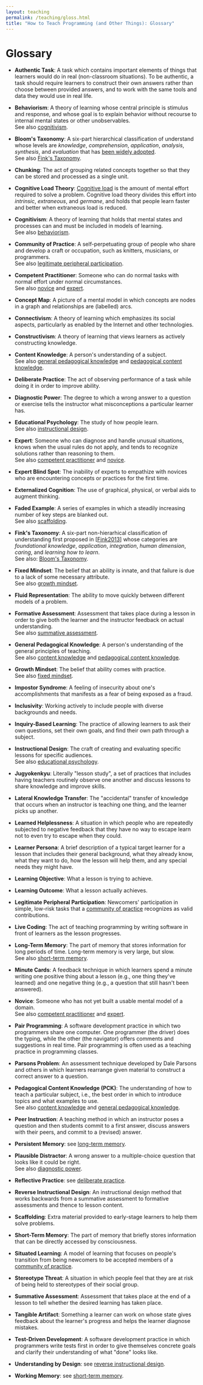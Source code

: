```yaml
---
layout: teaching
permalink: /teaching/gloss.html
title: "How to Teach Programming (and Other Things): Glossary"
---
```


# Glossary

*   **Authentic Task**:
    <a name="authentic-task"></a>
    A task which contains important elements of things that learners would
    do in real (non-classroom situations).  To be authentic, a task should
    require learners to construct their own answers rather than choose
    between provided answers, and to work with the same tools and data
    they would use in real life.

*   **Behaviorism**:
    <a name="behaviorism"></a>
    A theory of learning whose central principle is stimulus and response,
    and whose goal is to explain behavior without recourse to internal
    mental states or other unobservables.
    <br>
    See also [cognitivism](gloss.html#cognitivism).

*   **Bloom's Taxonomy**:
    <a name="blooms-taxonomy"></a>
    <span class="changed" markdown="1">
    A six-part hierarchical classification of understand
    whose levels are *knowledge*, *comprehension*, *application*,
    *analysis*, *synthesis*, and *evaluation*
    that has [been widely adopted][wikipedia-bloom].
    <br>
    See also [Fink's Taxonomy](gloss.html#finks-taxonomy).
    </span>

*   **Chunking**:
    <a name="chunking"></a>
    The act of grouping related concepts together so that they can be
    stored and processed as a single unit.

*   **Cognitive Load Theory**:
    <a name="cognitive-load-theory"></a>
    [Cognitive load][wikipedia-cognitive-load] is the amount of mental
    effort required to solve a problem.  Cognitive load theory divides
    this effort into *intrinsic*, *extraneous*, and *germane*, and holds
    that people learn faster and better when extraneous load is reduced.

*   **Cognitivism**:
    <a name="cognitivism"></a>
    A theory of learning that holds that mental states and processes can
    and must be included in models of learning.
    <br>
    See also [behaviorism](gloss.html#behaviorism).

*   **Community of Practice**:
    <a name="community-of-practice"></a>
    A self-perpetuating group of people who share and develop a craft or
    occupation, such as knitters, musicians, or programmers.
    <br>
    See also [legitimate peripheral
    participation](gloss.html#legitimate-peripheral-participation).

*   **Competent Practitioner**:
    <a name="competent-practitioner"></a>
    Someone who can do normal tasks with normal effort under normal
    circumstances.
    <br>
    See also [novice](gloss.html#novice) and [expert](gloss.html#novice).

*   **Concept Map**:
    <a name="concept-map"></a>
    A picture of a mental model in which concepts are nodes in a graph
    and relationships are (labelled) arcs.

*   **Connectivism**:
    <a name="connectivism"></a>
    A theory of learning which emphasizes its social aspects, particularly
    as enabled by the Internet and other technologies.

*   **Constructivism**:
    <a name="constructivism"></a>
    A theory of learning that views learners as actively constructing
    knowledge.

*   **Content Knowledge**:
    <a name="content-knowledge"></a>
    A person's understanding of a subject.
    <br>
    See also [general pedagogical
    knowledge](gloss.html#general-pedagogical-knowledge) and [pedagogical content
    knowledge](gloss.html#pedagogical-content-knowledge).

*   **Deliberate Practice**:
    <a name="deliberate-practice"></a>
    The act of observing performance of a task while doing it in order to
    improve ability.

*   **Diagnostic Power**:
    <a name="diagnostic-power"></a>
    The degree to which a wrong answer to a question or exercise tells the
    instructor what misconceptions a particular learner has.

*   **Educational Psychology**:
    <a name="educational-psychology"></a>
    The study of how people learn.
    <br>
    See also [instructional design](gloss.html#instructional-design).

*   **Expert**:
    <a name="expert"></a>
    Someone who can diagnose and handle unusual situations, knows when the
    usual rules do not apply, and tends to recognize solutions rather than
    reasoning to them.
    <br>
    See also [competent practitioner](gloss.html#competent-practitioner) and
    [novice](gloss.html#novice).

*   **Expert Blind Spot**:
    <a name="expert-blind-spot"></a>
    The inability of experts to empathize with novices who are
    encountering concepts or practices for the first time.

*   **Externalized Cognition**:
    <a name="externalized-cognition"></a>
    The use of graphical, physical, or verbal aids to augment thinking.

*   **Faded Example**:
    <a name="faded-example"></a>
    A series of examples in which a steadily increasing number of key
    steps are blanked out.
    <br>
    See also [scaffolding](gloss.html#scaffolding).

*   **Fink's Taxonomy**:
    <a name="finks-taxonomy"></a>
    <span class="changed" markdown="1">
    A six-part non-hierarhical classification of understanding
    first proposed in [[Fink2013](biblio.html#fink-significant)]
    whose categories are *foundational knowledge*, *application*,
    *integration*, *human dimension*, *caring*, and *learning how to learn*.
    <br>
    See also: [Bloom's Taxonomy](gloss.html#blooms-taxonomy).
    </span>

*   **Fixed Mindset**:
    <a name="fixed-mindset"></a>
    The belief that an ability is innate, and that failure is due to a
    lack of some necessary attribute.
    <br>
    See also [growth mindset](gloss.html#growth-mindset).

*   **Fluid Representation**:
    <a name="fluid-representation"></a>
    The ability to move quickly between different models of a problem.

*   **Formative Assessment**:
    <a name="formative-assessment"></a>
    Assessment that takes place during a lesson in order to give both the
    learner and the instructor feedback on actual understanding.
    <br>
    See also [summative assessment](gloss.html#summative-assessment).

*   **General Pedagogical Knowledge**:
    <a name="general-pedagogical-knowledge"></a>
    A person's understanding of the general principles of teaching.
    <br>
    See also [content knowledge](gloss.html#content-knowledge) and [pedagogical
    content knowledge](gloss.html#pedagogical-content-knowledge).

*   **Growth Mindset**:
    <a name="growth-mindset"></a>
    The belief that ability comes with practice.
    <br>
    See also [fixed mindset](gloss.html#fixed-mindset).

*   **Impostor Syndrome**:
    <a name="impostor-syndrome"></a>
    A feeling of insecurity about one's accomplishments that manifests as
    a fear of being exposed as a fraud.

*   **Inclusivity**:
    <a name="inclusivity"></a>
    Working actively to include people with diverse backgrounds and needs.

*   **Inquiry-Based Learning**:
    <a name="inquiry-based-learning"></a>
    The practice of allowing learners to ask their own questions, set
    their own goals, and find their own path through a subject.

*   **Instructional Design**:
    <a name="instructional-design"></a>
    The craft of creating and evaluating specific lessons for specific
    audiences.
    <br>
    See also [educational psychology](gloss.html#educational-psychology).

*   **Jugyokenkyu**:
    <a name="jugyokenkyu"></a>
    Literally "lesson study", a set of practices that includes having
    teachers routinely observe one another and discuss lessons to share
    knowledge and improve skills.

*   **Lateral Knowledge Transfer**:
    <a name="lateral-knowledge-transfer"></a>
    The "accidental" transfer of knowledge that occurs when an instructor
    is teaching one thing, and the learner picks up another.

*   **Learned Helplessness**:
    <a name="learned-helplessness"></a>
    A situation in which people who are repeatedly subjected to
    negative feedback that they have no way to escape learn not to
    even try to escape when they could.

*   **Learner Persona**:
    <a name="learner-persona"></a>
    A brief description of a typical target learner for a lesson that
    includes their general background, what they already know, what they
    want to do, how the lesson will help them, and any special needs they
    might have.

*   **Learning Objective**:
    <a name="learning-objective"></a>
    What a lesson is trying to achieve.

*   **Learning Outcome**:
    <a name="learning-outcome"></a>
    What a lesson actually achieves.

*   **Legitimate Peripheral Participation**:
    <a name="legitimate-peripheral-participation"></a>
    Newcomers' participation in simple, low-risk tasks that a [community
    of practice](gloss.html#community-of-practice) recognizes as valid
    contributions.

*   **Live Coding**:
    <a name="live-coding"></a>
    The act of teaching programming by writing software in front of
    learners as the lesson progresses.

*   **Long-Term Memory**:
    <a name="long-term-memory"></a>
    The part of memory that stores information for long periods of time.
    Long-term memory is very large, but slow.
    <br>
    See also [short-term memory](gloss.html#short-term-memory).

*   **Minute Cards**:
    <a name="minute-cards"></a>
    A feedback technique in which learners spend a minute writing one
    positive thing about a lesson (e.g., one thing they've learned) and
    one negative thing (e.g., a question that still hasn't been answered).

*   **Novice**:
    <a name="novice"></a>
    Someone who has not yet built a usable mental model of a domain.
    <br>
    See also [competent practitioner](gloss.html#competent-practitioner) and
    [expert](gloss.html#expert).

*   **Pair Programming**:
    <a name="pair-programming"></a>
    A software development practice in which two programmers share one
    computer.  One programmer (the driver) does the typing, while the
    other (the navigator) offers comments and suggestions in real time.
    Pair programming is often used as a teaching practice in programming
    classes.

*   **Parsons Problem**:
    <a name="parsons-problem"></a>
    An assessment technique developed by Dale Parsons and others in which
    learners rearrange given material to construct a correct answer to a
    question.

*   **Pedagogical Content Knowledge (PCK)**:
    <a name="pedagogical-content-knowledge"></a>
    The understanding of how to teach a particular subject, i.e., the best
    order in which to introduce topics and what examples to use.
    <br>
    See also [content knowledge](gloss.html#content-knowledge) and [general
    pedagogical knowledge](gloss.html#general-pedagogical-knowledge).

*   **Peer Instruction**:
    <a name="peer-instruction"></a>
    A teaching method in which an instructor poses a question and then
    students commit to a first answer, discuss answers with their peers,
    and commit to a (revised) answer.

*   **Persistent Memory**:
    <a name="persistent-memory"></a>
    see [long-term memory](gloss.html#long-term-memory).

*   **Plausible Distractor**:
    <a name="plausible-distractor"></a>
    A wrong answer to a multiple-choice question that looks like it could
    be right.
    <br>
    See also [diagnostic power](gloss.html#diagnostic-power).

*   **Reflective Practice**:
    <a name="reflective-practice"></a>
    see [deliberate practice](gloss.html#deliberate-practice).

*   **Reverse Instructional Design**:
    <a name="reverse-instructional-design"></a>
    An instructional design method that works backwards from a summative
    assessment to formative assessments and thence to lesson content.

*   **Scaffolding**:
    <a name="scaffolding"></a>
    Extra material provided to early-stage learners to help them solve problems.

*   **Short-Term Memory**:
    <a name="short-term-memory"></a>
    The part of memory that briefly stores information that can be
    directly accessed by consciousness.

*   **Situated Learning**:
    <a name="situated-learning"></a>
    A model of learning that focuses on people's transition from being
    newcomers to be accepted members of a [community of
    practice](gloss.html#community-of-practice).

*   **Stereotype Threat**:
    <a name="stereotype-threat"></a>
    A situation in which people feel that they are at risk of being held
    to stereotypes of their social group.

*   **Summative Assessment**:
    <a name="summative-assessment"></a>
    Assessment that takes place at the end of a lesson to tell whether the
    desired learning has taken place.

*   **Tangible Artifact**:
    <a name="tangible-artifact"></a>
    Something a learner can work on whose state gives feedback about the
    learner's progress and helps the learner diagnose mistakes.

*   **Test-Driven Development**:
    <a name="test-driven-development"></a>
    A software development practice in which programmers write tests first
    in order to give themselves concrete goals and clarify their
    understanding of what "done" looks like.

*   **Understanding by Design**:
    <a name="understanding-by-design"></a>
    see [reverse instructional design](gloss.html#reverse-instructional-design).

*   **Working Memory**:
    <a name="working-memory"></a>
    see [short-term memory](gloss.html#short-term-memory).

[wikipedia-bloom]: https://en.wikipedia.org/wiki/Bloom's_taxonomy
[wikipedia-cognitive-load]: https://en.wikipedia.org/wiki/Cognitive_load

